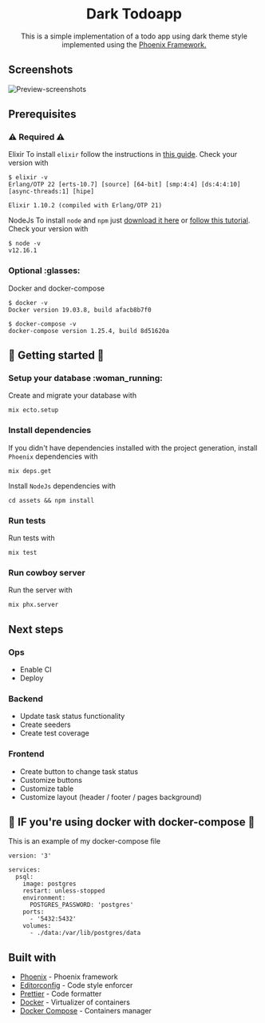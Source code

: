 <h1 align="center"> Dark Todoapp </h1>

<p align="center"> This is a simple implementation of a todo app using dark theme style implemented using the
<a href="https://www.phoenixframework.org/"> Phoenix Framework. </a></p>

## Screenshots

![Preview-screenshots](git@github.com:rafaelcascalho/dark-todoapp-phoenix.git/blob/master/screenshots.png)

## Prerequisites

### :warning: Required :warning:

Elixir
To install `elixir` follow the instructions in [this guide](https://elixir-lang.org/install.html).
Check your version with

```
$ elixir -v
Erlang/OTP 22 [erts-10.7] [source] [64-bit] [smp:4:4] [ds:4:4:10] [async-threads:1] [hipe]

Elixir 1.10.2 (compiled with Erlang/OTP 21)
```

NodeJs
To install `node` and `npm` just [download it here](https://nodejs.org/en/) or
[follow this tutorial](https://docs.npmjs.com/downloading-and-installing-node-js-and-npm).
Check your version with

```
$ node -v
v12.16.1
```

### Optional :glasses:

Docker and docker-compose

```
$ docker -v
Docker version 19.03.8, build afacb8b7f0

$ docker-compose -v
docker-compose version 1.25.4, build 8d51620a
```

## :rocket: Getting started :rocket:

### Setup your database :woman_running:

Create and migrate your database with

```
mix ecto.setup
```

### Install dependencies

If you didn't have dependencies installed with the project generation, install `Phoenix` dependencies with

```
mix deps.get
```

Install `NodeJs` dependencies with

```
cd assets && npm install
```

### Run tests

Run tests with

```
mix test
```

### Run cowboy server

Run the server with

```
mix phx.server
```

## Next steps

### Ops

- Enable CI
- Deploy

### Backend

- Update task status functionality
- Create seeders
- Create test coverage

### Frontend

- Create button to change task status
- Customize buttons
- Customize table
- Customize layout (header / footer / pages background)

## :whale: IF you're using docker with docker-compose :whale:

This is an example of my docker-compose file

```
version: '3'

services:
  psql:
    image: postgres
    restart: unless-stopped
    environment:
      POSTGRES_PASSWORD: 'postgres'
    ports:
      - '5432:5432'
    volumes:
      - ./data:/var/lib/postgres/data
```

## Built with

- [Phoenix](https://www.phoenixframework.org/) - Phoenix framework
- [Editorconfig](https://editorconfig.org/) - Code style enforcer
- [Prettier](https://prettier.io/) - Code formatter
- [Docker](https://www.docker.com/) - Virtualizer of containers
- [Docker Compose](https://docs.docker.com/compose/) - Containers manager
